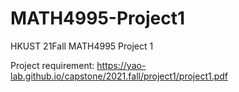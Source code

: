 # MATH4995-Project1
HKUST 21Fall MATH4995 Project 1

Project requirement: https://yao-lab.github.io/capstone/2021.fall/project1/project1.pdf
